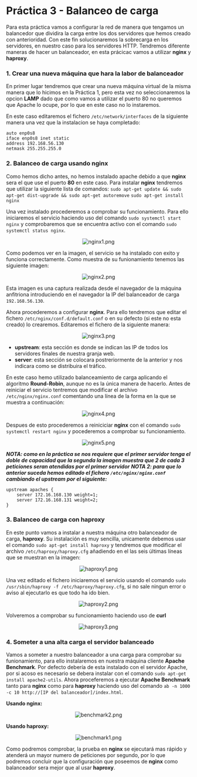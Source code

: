 # Práctica 3 - Balanceo de carga
Para esta práctica vamos a configurar la red de manera que tengamos un balancedor que dividira la carga entre los dos servidores que hemos creado con anterioridad.
Con este fin solucionaremos la sobrecarga en los servidores, en nuestro caso para los servidores HTTP.
Tendremos diferente maneras de hacer un balanceador, en esta prácicac vamos a utilizar **nginx** y **haproxy**.

### 1. Crear una nueva máquina que hara la labor de balanceador
En primer lugar tendremos que crear una nueva máquina virtual de la misma manera que lo hicimos en la Práctica 1, pero esta vez no seleccionaremos la opcion **LAMP** dado que como vamos a utilizar el puerto 80 no queremos que Apache lo ocupe, por lo que en este caso no lo instaremos.

En este caso editaremos el fichero `/etc/network/interfaces` de la siguiente manera una vez que la instalacion se haya completado:
```
auto enp0s8
iface enp0s8 inet static
address 192.168.56.130
netmask 255.255.255.0
```
### 2. Balanceo de carga usando nginx
Como hemos dicho antes, no hemos instalado apache debido a que **nginx** sera el que use el puerto **80** en este caso.
Para instalar **nginx** tendremos que utilizar la siguiente lista de comandos:
`sudo apt-get update && sudo apt-get dist-upgrade && sudo apt-get autoremove`
`sudo apt-get install nginx`

Una vez instalado procederemos a comprobar su funcionamiento. Para ello iniciaremos el servicio haciendo uso del comando `sudo systemctl start nginx` y comprobaremos que se encuentra activo con el comando `sudo systemctl status nginx`.

<p align="center"> <img src="https://github.com/JmZero/SWAP/blob/master/Practica3/nginx1.png" title="nginx1.png"> </p>

Como podemos ver en la imagen, el servicio se ha instalado con exito y funciona correctamente. Como muestra de su funionamiento tenemos las siguiente imagen:

<p align="center"> <img src="https://github.com/JmZero/SWAP/blob/master/Practica3/nginx2.png" title="nginx2.png"> </p>

Esta imagen es una captura realizada desde el navegador de la máquina anfitriona introduciendo en el navegador la IP del balanceador de carga `192.168.56.130`.

Ahora procederemos a configurar **nginx**. Para ello tendremos que editar el fichero `/etc/nginx/conf.d/default.conf` o en su defecto (si este no esta creado) lo crearemos. Editaremos el fichero de la siguiente manera:

<p align="center"> <img src="https://github.com/JmZero/SWAP/blob/master/Practica3/nginx3.png" title="nginx3.png"> </p>

- **upstream**: esta sección es donde se indican las IP de todos los servidores finales de nuestra granja web.
- **server**: esta sección se colocara postreriormente de la anterior y nos indicara como se distribuira el tráfico.

En este caso hemo utilizado balanceamiento de carga aplicando el algoritmo **Round-Robin**, aunque no es la única manera de hacerlo.
Antes de reiniciar el servicio tentremos que modificar el archivo `/etc/nginx/nginx.conf` comentando una línea de la forma en la que se muestra a continuación:

<p align="center"> <img src="https://github.com/JmZero/SWAP/blob/master/Practica3/nginx4.png" title="nginx4.png"> </p>

Despues de esto procederemos a reiniciciar **nginx** con el comando `sudo systemctl restart nginx` y pocederemos a comprobar su funcionamiento.

<p align="center"> <img src="https://github.com/JmZero/SWAP/blob/master/Practica3/nginx5.png" title="nginx5.png"> </p>

***NOTA: como en la práctica se nos requiere que el primer servidor tenga el doble de capacidad que la segunda la imagen muestra que 2 de cada 3 peticiones seran atendidas por el primer servidor***
***NOTA 2: para que lo anterior suceda hemos editado el fichero `/etc/nginx/nginx.conf` cambiando el upstream por el siguiente:***
```
upstream apaches {
	server 172.16.168.130 weight=1;
	server 172.16.168.131 weight=2;
}
```

### 3. Balanceo de carga con haproxy
En este punto vamos a instalar a nuestra máquina otro balanceador de carga, **haproxy**.
Su instalación es muy sencilla, unicamente debemos usar el comando `sudo apt-get install haproxy` y tendremos que modificar el archivo `/etc/haproxy/haproxy.cfg` añadiendo en el las seis últimas líneas que se muestran en la imagen:

<p align="center"> <img src="https://github.com/JmZero/SWAP/blob/master/Practica3/haproxy1.png" title="haproxy1.png"> </p>

Una vez editado el fichero iniciaremos el servicio usando el comando `sudo /usr/sbin/haproxy -f /etc/haproxy/haproxy.cfg`, si no sale ningun error o aviso al ejecutarlo es que todo ha ido bien.

<p align="center"> <img src="https://github.com/JmZero/SWAP/blob/master/Practica3/haproxy2.png" title="haproxy2.png"> </p>

Volveremos a comprobar su funcionamiento haciendo uso de **curl**

<p align="center"> <img src="https://github.com/JmZero/SWAP/blob/master/Practica3/haproxy3.png" title="haproxy3.png"> </p>

### 4. Someter a una alta carga el servidor balanceado
Vamos a someter a nuestro balanceador a una carga para comprobar su funionamiento, para ello instalaremos en nuestra máquina cliente **Apache Benchmark**. Por defecto debería de esta instalado con el servidor Apache, por si acoso es necesario se debera instalar con el comando `sudo apt-get install apache2-utils`.
Ahora proceferemos a ejecutar **Apache Benchmark** tanto para **nginx** como para **haproxy** haciendo uso del comando `ab -n 1000 -c 10 http://[IP del balanceador]/index.html`.

**Usando nginx:**

<p align="center"> <img src="https://github.com/JmZero/SWAP/blob/master/Practica3/benchmark2.png" title="benchmark2.png"> </p>

**Usando haproxy:**

<p align="center"> <img src="https://github.com/JmZero/SWAP/blob/master/Practica3/benchmark1.png" title="benchmark1.png"> </p>

Como podremos comprobar, la prueba en **nginx** se ejecutará mas rápido y atenderá un mayor numero de peticiones por segundo, por lo que podremos concluir que la configuración que poseemos de **nginx** como balanceador sera mejor que al usar **haproxy**.